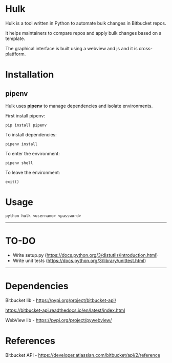 # Hulk

Hulk is a tool written in Python to automate bulk changes in Bitbucket repos.

It helps maintainers to compare repos and apply bulk changes based on a template.

The graphical interface is built using a webview and js and it is cross-platfform.

# Installation

## pipenv

Hulk uses **pipenv** to manage dependencies and isolate environments.

First install pipenv:

`pip install pipenv`

To install dependencies:

`pipenv install`

To enter the environment:

`pipenv shell`

To leave the environment:

`exit()`

# Usage

`python hulk <username> <password>`

----

# TO-DO

- Write setup.py (https://docs.python.org/3/distutils/introduction.html)
- Write unit tests (https://docs.python.org/3/library/unittest.html)

----

# Dependencies

Bitbucket lib - https://pypi.org/project/bitbucket-api/

https://bitbucket-api.readthedocs.io/en/latest/index.html

WebView lib - https://pypi.org/project/pywebview/

# References

Bitbucket API - https://developer.atlassian.com/bitbucket/api/2/reference
